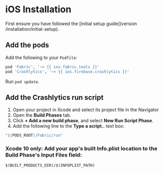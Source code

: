 # iOS Installation

First ensure you have followed the [initial setup guide](version /installation/initial-setup).

## Add the pods

Add the following to your `Podfile`:

```ruby
pod 'Fabric', '~> {{ ios.fabric.tools }}'
pod 'Crashlytics', '~> {{ ios.firebase.crashlytics }}'
```

Run `pod update`.

## Add the Crashlytics run script

1. Open your project in Xcode and select its project file in the Navigator
2. Open the **Build Phases** tab.
3. Click **+ Add a new build phase**, and select **New Run Script Phase**.
4. Add the following line to the **Type a script..** text box:

```groovy
"${PODS_ROOT}/Fabric/run"
```
### Xcode 10 only: Add your app's built Info.plist location to the Build Phase's Input Files field:

```
$(BUILT_PRODUCTS_DIR)/$(INFOPLIST_PATH)
```
